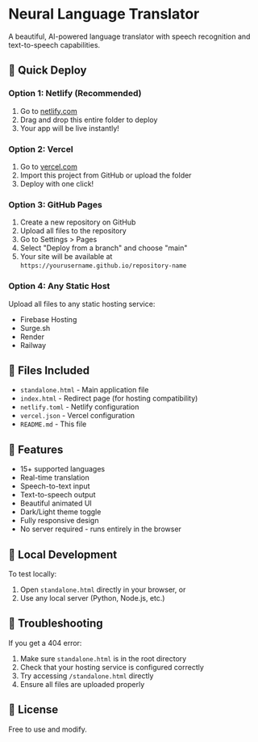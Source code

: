 # Neural Language Translator

A beautiful, AI-powered language translator with speech recognition and text-to-speech capabilities.

## 🚀 Quick Deploy

### Option 1: Netlify (Recommended)
1. Go to [netlify.com](https://netlify.com)
2. Drag and drop this entire folder to deploy
3. Your app will be live instantly!

### Option 2: Vercel
1. Go to [vercel.com](https://vercel.com)
2. Import this project from GitHub or upload the folder
3. Deploy with one click!

### Option 3: GitHub Pages
1. Create a new repository on GitHub
2. Upload all files to the repository
3. Go to Settings > Pages
4. Select "Deploy from a branch" and choose "main"
5. Your site will be available at `https://yourusername.github.io/repository-name`

### Option 4: Any Static Host
Upload all files to any static hosting service:
- Firebase Hosting
- Surge.sh
- Render
- Railway

## 📁 Files Included

- `standalone.html` - Main application file
- `index.html` - Redirect page (for hosting compatibility)
- `netlify.toml` - Netlify configuration
- `vercel.json` - Vercel configuration
- `README.md` - This file

## 🌟 Features

- 15+ supported languages
- Real-time translation
- Speech-to-text input
- Text-to-speech output
- Beautiful animated UI
- Dark/Light theme toggle
- Fully responsive design
- No server required - runs entirely in the browser

## 🔧 Local Development

To test locally:
1. Open `standalone.html` directly in your browser, or
2. Use any local server (Python, Node.js, etc.)

## 🐛 Troubleshooting

If you get a 404 error:
1. Make sure `standalone.html` is in the root directory
2. Check that your hosting service is configured correctly
3. Try accessing `/standalone.html` directly
4. Ensure all files are uploaded properly

## 📝 License

Free to use and modify.
